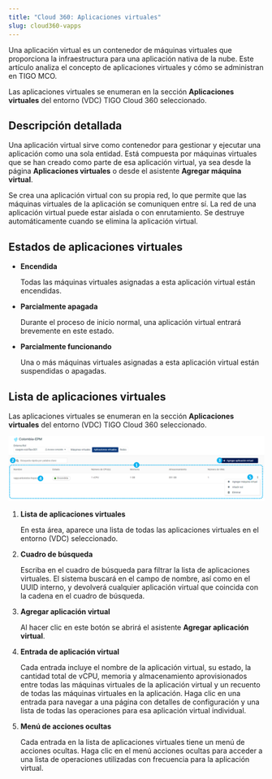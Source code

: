 ```yaml
---
title: "Cloud 360: Aplicaciones virtuales"
slug: cloud360-vapps
---
```


Una aplicación virtual es un contenedor de máquinas virtuales que proporciona la infraestructura para una aplicación nativa de la nube. Este artículo analiza el concepto de aplicaciones virtuales y cómo se administran en TIGO MCO.

Las aplicaciones virtuales se enumeran en la sección **Aplicaciones virtuales** del entorno (VDC) TIGO Cloud 360 seleccionado.

## Descripción detallada

Una aplicación virtual sirve como contenedor para gestionar y ejecutar una aplicación como una sola entidad. Está compuesta por máquinas virtuales que se han creado como parte de esa aplicación virtual, ya sea desde la página **Aplicaciones virtuales** o desde el asistente **Agregar máquina virtual**.

Se crea una aplicación virtual con su propia red, lo que permite que las máquinas virtuales de la aplicación se comuniquen entre sí. La red de una aplicación virtual puede estar aislada o con enrutamiento. Se destruye automáticamente cuando se elimina la aplicación virtual.

## Estados de aplicaciones virtuales

- **Encendida**

     Todas las máquinas virtuales asignadas a esta aplicación virtual están encendidas.

- **Parcialmente apagada**

     Durante el proceso de inicio normal, una aplicación virtual entrará brevemente en este estado.

- **Parcialmente funcionando**

     Una o más máquinas virtuales asignadas a esta aplicación virtual están suspendidas o apagadas.

## Lista de aplicaciones virtuales

Las aplicaciones virtuales se enumeran en la sección **Aplicaciones virtuales** del entorno (VDC) TIGO Cloud 360 seleccionado.

![Una captura de pantalla de la página de aplicaciones virtuales de TIGO Cloud 360, con puntos numerados que indican características de interés](/assets/vmware-vapps-list-es.png)

1. **Lista de aplicaciones virtuales**

     En esta área, aparece una lista de todas las aplicaciones virtuales en el entorno (VDC) seleccionado.

2. **Cuadro de búsqueda**

     Escriba en el cuadro de búsqueda para filtrar la lista de aplicaciones virtuales. El sistema buscará en el campo de nombre, así como en el UUID interno, y devolverá cualquier aplicación virtual que coincida con la cadena en el cuadro de búsqueda.

3. **Agregar aplicación virtual**

     Al hacer clic en este botón se abrirá el asistente **Agregar aplicación virtual**.

4. **Entrada de aplicación virtual**

     Cada entrada incluye el nombre de la aplicación virtual, su estado, la cantidad total de vCPU, memoria y almacenamiento aprovisionados entre todas las máquinas virtuales de la aplicación virtual y un recuento de todas las máquinas virtuales en la aplicación. Haga clic en una entrada para navegar a una página con detalles de configuración y una lista de todas las operaciones para esa aplicación virtual individual.

5. **Menú de acciones ocultas**

     Cada entrada en la lista de aplicaciones virtuales tiene un menú de acciones ocultas. Haga clic en el menú acciones ocultas para acceder a una lista de operaciones utilizadas con frecuencia para la aplicación virtual.
